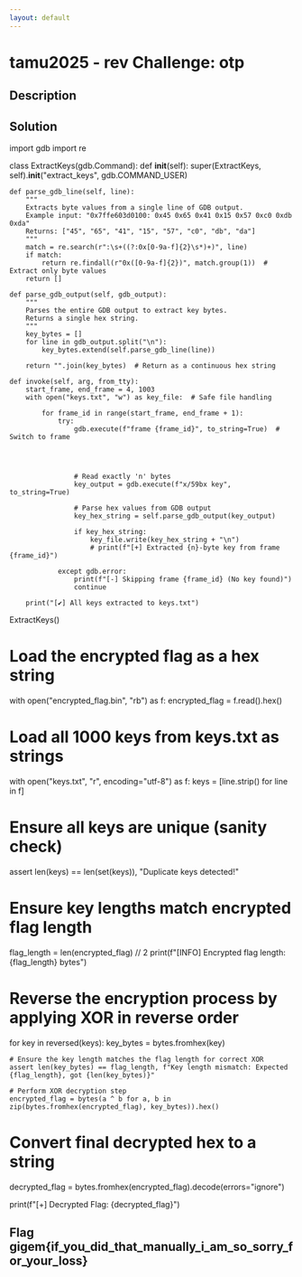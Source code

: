 ```yaml
---
layout: default
---
```

# tamu2025 - rev Challenge: otp

## Description

## Solution
import gdb
import re

class ExtractKeys(gdb.Command):
    def __init__(self):
        super(ExtractKeys, self).__init__("extract_keys", gdb.COMMAND_USER)

    def parse_gdb_line(self, line):
        """
        Extracts byte values from a single line of GDB output.
        Example input: "0x7ffe603d0100: 0x45 0x65 0x41 0x15 0x57 0xc0 0xdb 0xda"
        Returns: ["45", "65", "41", "15", "57", "c0", "db", "da"]
        """
        match = re.search(r":\s+((?:0x[0-9a-f]{2}\s*)+)", line)
        if match:
            return re.findall(r"0x([0-9a-f]{2})", match.group(1))  # Extract only byte values
        return []

    def parse_gdb_output(self, gdb_output):
        """
        Parses the entire GDB output to extract key bytes.
        Returns a single hex string.
        """
        key_bytes = []
        for line in gdb_output.split("\n"):
            key_bytes.extend(self.parse_gdb_line(line))
        
        return "".join(key_bytes)  # Return as a continuous hex string

    def invoke(self, arg, from_tty):
        start_frame, end_frame = 4, 1003
        with open("keys.txt", "w") as key_file:  # Safe file handling

            for frame_id in range(start_frame, end_frame + 1):
                try:
                    gdb.execute(f"frame {frame_id}", to_string=True)  # Switch to frame
                    
                    
                    
                    
                    # Read exactly 'n' bytes
                    key_output = gdb.execute(f"x/59bx key", to_string=True)
                    
                    # Parse hex values from GDB output
                    key_hex_string = self.parse_gdb_output(key_output)
                    
                    if key_hex_string:
                        key_file.write(key_hex_string + "\n")
                        # print(f"[+] Extracted {n}-byte key from frame {frame_id}")

                except gdb.error:
                    print(f"[-] Skipping frame {frame_id} (No key found)")
                    continue

        print("[✔] All keys extracted to keys.txt")

ExtractKeys()
# Load the encrypted flag as a hex string
with open("encrypted_flag.bin", "rb") as f:
    encrypted_flag = f.read().hex()

# Load all 1000 keys from keys.txt as strings
with open("keys.txt", "r", encoding="utf-8") as f:
    keys = [line.strip() for line in f]

# Ensure all keys are unique (sanity check)
assert len(keys) == len(set(keys)), "Duplicate keys detected!"

# Ensure key lengths match encrypted flag length
flag_length = len(encrypted_flag) // 2
print(f"[INFO] Encrypted flag length: {flag_length} bytes")

# Reverse the encryption process by applying XOR in reverse order
for key in reversed(keys):
    key_bytes = bytes.fromhex(key)

    # Ensure the key length matches the flag length for correct XOR
    assert len(key_bytes) == flag_length, f"Key length mismatch: Expected {flag_length}, got {len(key_bytes)}"

    # Perform XOR decryption step
    encrypted_flag = bytes(a ^ b for a, b in zip(bytes.fromhex(encrypted_flag), key_bytes)).hex()

# Convert final decrypted hex to a string
decrypted_flag = bytes.fromhex(encrypted_flag).decode(errors="ignore")

print(f"[+] Decrypted Flag: {decrypted_flag}")
## Flag gigem{if_you_did_that_manually_i_am_so_sorry_for_your_loss}
